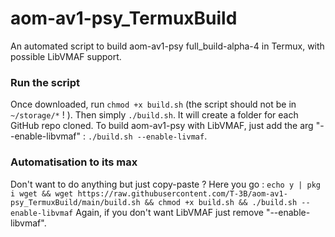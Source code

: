 # aom-av1-psy_TermuxBuild
An automated script to build aom-av1-psy full_build-alpha-4 in Termux, with possible LibVMAF support.

### Run the script
Once downloaded, run `chmod +x build.sh` (the script should not be in `~/storage/*` ! ).
Then simply `./build.sh`. It will create a folder for each GitHub repo cloned.
To build aom-av1-psy with LibVMAF, just add the arg "--enable-libvmaf" : `./build.sh --enable-livmaf`.

### Automatisation to its max
Don't want to do anything but just copy-paste ? Here you go :
`echo y | pkg i wget && wget https://raw.githubusercontent.com/T-3B/aom-av1-psy_TermuxBuild/main/build.sh && chmod +x build.sh && ./build.sh --enable-libvmaf`
Again, if you don't want LibVMAF just remove "--enable-libvmaf".
